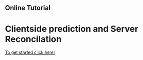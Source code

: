 ## Online Tutorial

# Clientside prediction and Server Reconcilation

[To get started click here!](part_1.md)
